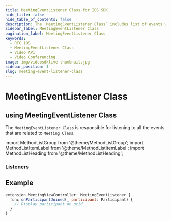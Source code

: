 ```yaml
---
title: MeetingEventListener Class for IOS SDK.
hide_title: false
hide_table_of_contents: false
description: The `MeetingEventListener Class` includes list of events which can be useful for the design custom user interface.
sidebar_label: MeetingEventListener Class
pagination_label: MeetingEventListener Class
keywords:
  - RTC IOS
  - MeetingEventListener Class
  - Video API
  - Video Conferencing
image: img/videosdklive-thumbnail.jpg
sidebar_position: 1
slug: meeting-event-listener-class
---
```


# MeetingEventListener Class

## using MeetingEventListener Class

The `MeetingEventListener Class` is responsible for listening to all the events that are related to `Meeting Class`.

import MethodListGroup from '@theme/MethodListGroup';
import MethodListItemLabel from '@theme/MethodListItemLabel';
import MethodListHeading from '@theme/MethodListHeading';

### Listeners

<MethodListGroup>
  <MethodListItemLabel name="__listeners" >
    <MethodListGroup>
      <MethodListHeading heading="Listeners" />
      <MethodListItemLabel name="onMeetingJoined()"  type={"void"} />
      <MethodListItemLabel name="onMeetingLeft()"  type={"void"} />
      <MethodListItemLabel name="onParticipantJoined(_ participant: Participant)"  type={"void"} />
      <MethodListItemLabel name="onParticipantLeft(_ participant: Participant)"  type={"void"} />
    </MethodListGroup>
  </MethodListItemLabel>
</MethodListGroup>

## Example

```js title="Example of onParticipantJoined()"
extension MeetingViewController: MeetingEventListener {
  func onParticipantJoined(_ participant: Participant) {
    // Display participant on grid
  }
}
```
